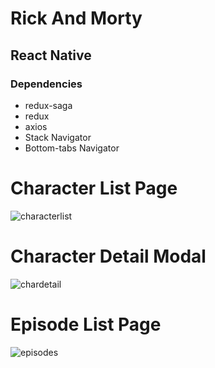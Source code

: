 # Rick And Morty

## React Native
### Dependencies
- redux-saga
- redux
- axios 
- Stack Navigator
- Bottom-tabs Navigator

# Character List Page 
![characterlist](https://user-images.githubusercontent.com/76162124/175819320-75037f9f-8edc-4486-969f-b11d57352424.PNG)

# Character Detail Modal
![chardetail](https://user-images.githubusercontent.com/76162124/175819326-e34c4616-613c-4627-b50d-ac6420026293.PNG)


# Episode List Page
![episodes](https://user-images.githubusercontent.com/76162124/175819328-d27081d4-6e1f-4dc9-85ad-e2ff74be5fca.PNG)
